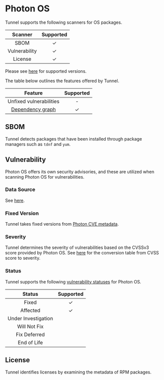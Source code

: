 # Photon OS

Tunnel supports the following scanners for OS packages.

|    Scanner    | Supported |
| :-----------: | :-------: |
|     SBOM      |     ✓     |
| Vulnerability |     ✓     |
|    License    |     ✓     |

Please see [here](index.md#supported-os) for supported versions.

The table below outlines the features offered by Tunnel.

|               Feature                | Supported |
| :----------------------------------: | :-------: |
|       Unfixed vulnerabilities        |     -     |
| [Dependency graph][dependency-graph] |     ✓     |

## SBOM

Tunnel detects packages that have been installed through package managers such as `tdnf` and `yum`.

## Vulnerability

Photon OS offers its own security advisories, and these are utilized when scanning Photon OS for vulnerabilities.

### Data Source

See [here](../../scanner/vulnerability.md#data-sources).

### Fixed Version

Tunnel takes fixed versions from [Photon CVE metadata][metadata].

### Severity

Tunnel determines the severity of vulnerabilities based on the CVSSv3 score provided by Photon OS.
See [here](../../scanner/vulnerability.md#severity-selection) for the conversion table from CVSS score to severity.

### Status

Tunnel supports the following [vulnerability statuses] for Photon OS.

|       Status        | Supported |
| :-----------------: | :-------: |
|        Fixed        |     ✓     |
|      Affected       |     ✓     |
| Under Investigation |           |
|    Will Not Fix     |           |
|    Fix Deferred     |           |
|     End of Life     |           |

## License

Tunnel identifies licenses by examining the metadata of RPM packages.

[dependency-graph]: ../../configuration/reporting.md#show-origins-of-vulnerable-dependencies
[metadata]: https://packages.vmware.com/photon/photon_cve_metadata/
[vulnerability statuses]: ../../configuration/filtering.md#by-status
